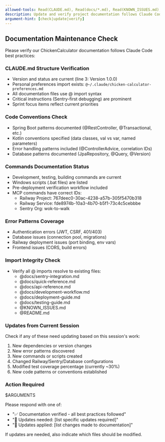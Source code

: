 ```yaml
---
allowed-tools: Read(CLAUDE.md), Read(docs/*.md), Read(KNOWN_ISSUES.md), Read(README.md), Grep, LS
description: Update and verify project documentation follows Claude Code best practices
argument-hint: [check|update|verify]
---
```


## Documentation Maintenance Check

Please verify our ChickenCalculator documentation follows Claude Code best practices:

### CLAUDE.md Structure Verification
- Version and status are current (line 3: Version 1.0.0)
- Personal preferences import exists: `@~/.claude/chicken-calculator-preferences.md`
- All documentation files use @ import syntax
- Critical instructions (Sentry-first debugging) are prominent
- Sprint focus items reflect current priorities

### Code Conventions Check
- Spring Boot patterns documented (@RestController, @Transactional, etc.)
- Kotlin conventions specified (data classes, val vs var, named parameters)
- Error handling patterns included (@ControllerAdvice, correlation IDs)
- Database patterns documented (JpaRepository, @Query, @Version)

### Commands Documentation Status
- Development, testing, building commands are current
- Windows scripts (.bat files) are listed
- Pre-deployment verification workflow included
- MCP commands have correct IDs:
  - Railway Project: 767deec0-30ac-4238-a57b-305f5470b318
  - Railway Service: fde8974b-10a3-4b70-b5f1-73c4c5cebbbe
  - Sentry Org: wok-to-walk

### Error Patterns Coverage
- Authentication errors (JWT, CSRF, 401/403)
- Database issues (connection pool, migrations)
- Railway deployment issues (port binding, env vars)
- Frontend issues (CORS, build errors)

### Import Integrity Check
- Verify all @ imports resolve to existing files:
  - @docs/sentry-integration.md
  - @docs/quick-reference.md
  - @docs/api-reference.md
  - @docs/development-workflow.md
  - @docs/deployment-guide.md
  - @docs/testing-guide.md
  - @KNOWN_ISSUES.md
  - @README.md

### Updates from Current Session
Check if any of these need updating based on this session's work:
1. New dependencies or version changes
2. New error patterns discovered
3. New commands or scripts created
4. Changed Railway/Sentry/Database configurations
5. Modified test coverage percentage (currently ~30%)
6. New code patterns or conventions established

### Action Required
$ARGUMENTS

Please respond with one of:
- "✅ Documentation verified - all best practices followed"
- "📝 Updates needed: [list specific updates required]"
- "🔄 Updates applied: [list changes made to documentation]"

If updates are needed, also indicate which files should be modified.